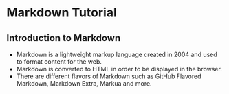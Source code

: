 # Markdown Tutorial

## Introduction to Markdown

- Markdown is a lightweight markup language created in 2004 and used to format content for the web. 
- Markdown is converted to HTML in order to be displayed in the browser. 
- There are different flavors of Markdown such as GitHub Flavored Markdown, Markdown Extra, Markua and more.
